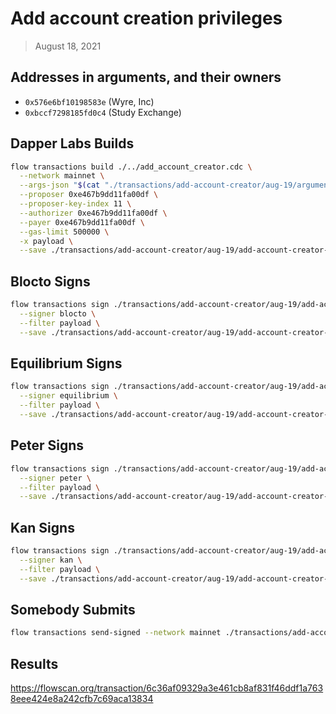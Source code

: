 # Add account creation privileges

> August 18, 2021

## Addresses in arguments, and their owners

- `0x576e6bf10198583e` (Wyre, Inc)
- `0xbccf7298185fd0c4` (Study Exchange)

## Dapper Labs Builds

```sh
flow transactions build ./../add_account_creator.cdc \
  --network mainnet \
  --args-json "$(cat "./transactions/add-account-creator/aug-19/arguments.json")" \
  --proposer 0xe467b9dd11fa00df \
  --proposer-key-index 11 \
  --authorizer 0xe467b9dd11fa00df \
  --payer 0xe467b9dd11fa00df \
  --gas-limit 500000 \
  -x payload \
  --save ./transactions/add-account-creator/aug-19/add-account-creator-aug-19-unsigned.rlp
```

## Blocto Signs

```sh
flow transactions sign ./transactions/add-account-creator/aug-19/add-account-creator-aug-19-unsigned.rlp \
  --signer blocto \
  --filter payload \
  --save ./transactions/add-account-creator/aug-19/add-account-creator-aug-19-sig-1.rlp
```

## Equilibrium Signs

```sh
flow transactions sign ./transactions/add-account-creator/aug-19/add-account-creator-aug-19-sig-1.rlp \
  --signer equilibrium \
  --filter payload \
  --save ./transactions/add-account-creator/aug-19/add-account-creator-aug-19-sig-2.rlp
```

## Peter Signs

```sh
flow transactions sign ./transactions/add-account-creator/aug-19/add-account-creator-aug-19-sig-2.rlp \
  --signer peter \
  --filter payload \
  --save ./transactions/add-account-creator/aug-19/add-account-creator-aug-19-sig-3.rlp
```

## Kan Signs

```sh
flow transactions sign ./transactions/add-account-creator/aug-19/add-account-creator-aug-19-sig-3.rlp \
  --signer kan \
  --filter payload \
  --save ./transactions/add-account-creator/aug-19/add-account-creator-aug-19-sig-complete.rlp
```


## Somebody Submits

```sh
flow transactions send-signed --network mainnet ./transactions/add-account-creator/aug-19/add-account-creator-aug-19-sig-complete.rlp
```

## Results

https://flowscan.org/transaction/6c36af09329a3e461cb8af831f46ddf1a7638eee424e8a242cfb7c69aca13834
